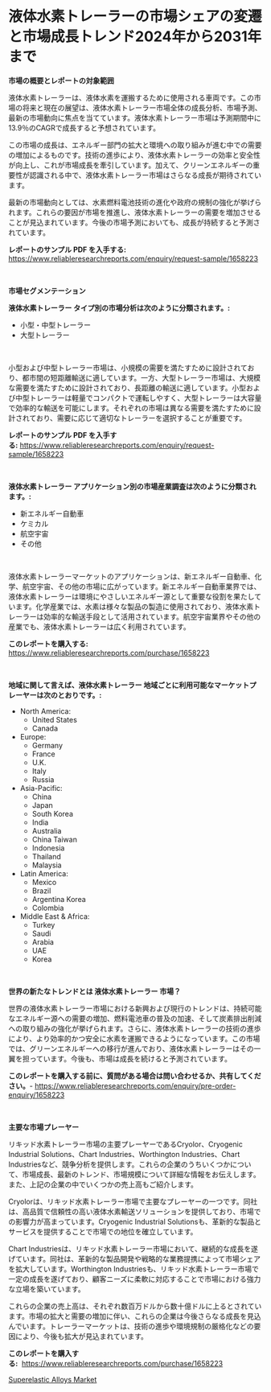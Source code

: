 <p><h1>液体水素トレーラーの市場シェアの変遷と市場成長トレンド2024年から2031年まで</h1></p><p><strong>市場の概要とレポートの対象範囲</strong></p>
<p><p>液体水素トレーラーは、液体水素を運搬するために使用される車両です。この市場の将来と現在の展望は、液体水素トレーラー市場全体の成長分析、市場予測、最新の市場動向に焦点を当てています。液体水素トレーラー市場は予測期間中に13.9％のCAGRで成長すると予想されています。</p><p>この市場の成長は、エネルギー部門の拡大と環境への取り組みが進む中での需要の増加によるものです。技術の進歩により、液体水素トレーラーの効率と安全性が向上し、これが市場成長を牽引しています。加えて、クリーンエネルギーの重要性が認識される中で、液体水素トレーラー市場はさらなる成長が期待されています。</p><p>最新の市場動向としては、水素燃料電池技術の進化や政府の規制の強化が挙げられます。これらの要因が市場を推進し、液体水素トレーラーの需要を増加させることが見込まれています。今後の市場予測においても、成長が持続すると予測されています。</p></p>
<p><strong>レポートのサンプル PDF を入手する:</strong> <a href="https://www.reliableresearchreports.com/enquiry/request-sample/1658223">https://www.reliableresearchreports.com/enquiry/request-sample/1658223</a></p>
<p>&nbsp;</p>
<p><strong>市場セグメンテーション</strong></p>
<p><strong>液体水素トレーラー タイプ別の市場分析は次のように分類されます。:</strong></p>
<p><ul><li>小型・中型トレーラー</li><li>大型トレーラー</li></ul></p>
<p>&nbsp;</p>
<p><p>小型および中型トレーラー市場は、小規模の需要を満たすために設計されており、都市間の短距離輸送に適しています。一方、大型トレーラー市場は、大規模な需要を満たすために設計されており、長距離の輸送に適しています。小型および中型トレーラーは軽量でコンパクトで運転しやすく、大型トレーラーは大容量で効率的な輸送を可能にします。それぞれの市場は異なる需要を満たすために設計されており、需要に応じて適切なトレーラーを選択することが重要です。</p></p>
<p><strong>レポートのサンプル PDF を入手する:</strong>&nbsp;<a href="https://www.reliableresearchreports.com/enquiry/request-sample/1658223">https://www.reliableresearchreports.com/enquiry/request-sample/1658223</a></p>
<p>&nbsp;</p>
<p><strong> 液体水素トレーラー アプリケーション別の市場産業調査は次のように分類されます。:</strong></p>
<p><ul><li>新エネルギー自動車</li><li>ケミカル</li><li>航空宇宙</li><li>その他</li></ul></p>
<p>&nbsp;</p>
<p><p>液体水素トレーラーマーケットのアプリケーションは、新エネルギー自動車、化学、航空宇宙、その他の市場に広がっています。新エネルギー自動車業界では、液体水素トレーラーは環境にやさしいエネルギー源として重要な役割を果たしています。化学産業では、水素は様々な製品の製造に使用されており、液体水素トレーラーは効率的な輸送手段として活用されています。航空宇宙業界やその他の産業でも、液体水素トレーラーは広く利用されています。</p></p>
<p><strong>このレポートを購入する:</strong>&nbsp; <a href="https://www.reliableresearchreports.com/purchase/1658223">https://www.reliableresearchreports.com/purchase/1658223</a></p>
<p>&nbsp;</p>
<p><strong>地域に関して言えば、液体水素トレーラー 地域ごとに利用可能なマーケットプレーヤーは次のとおりです。:</strong></p>
<p><ul>
    <li>
        North America:
        <ul>
            <li>United States</li>
            <li>Canada</li>
        </ul>
    </li>
    <li>
        Europe:
        <ul>
            <li>Germany</li>
            <li>France</li>
            <li>U.K.</li>
            <li>Italy</li>
            <li>Russia</li>
        </ul>
    </li>
    <li>
        Asia-Pacific:
        <ul>
            <li>China</li>
            <li>Japan</li>
            <li>South Korea</li>
            <li>India</li>
            <li>Australia</li>
            <li>China Taiwan</li>
            <li>Indonesia</li>
            <li>Thailand</li>
            <li>Malaysia</li>
        </ul>
    </li>
    <li>
        Latin America:
        <ul>
            <li>Mexico</li>
            <li>Brazil</li>
            <li>Argentina Korea</li>
            <li>Colombia</li>
        </ul>
    </li>
    <li>
        Middle East & Africa:
        <ul>
            <li>Turkey</li>
            <li>Saudi</li>
            <li>Arabia</li>
            <li>UAE</li>
            <li>Korea</li>
        </ul>
    </li>
    </ul></p>
<p>&nbsp;</p>
<p><strong>世界の新たなトレンドとは 液体水素トレーラー 市場？</strong></p>
<p><p>世界の液体水素トレーラー市場における新興および現行のトレンドは、持続可能なエネルギー源への需要の増加、燃料電池車の普及の加速、そして炭素排出削減への取り組みの強化が挙げられます。さらに、液体水素トレーラーの技術の進歩により、より効率的かつ安全に水素を運搬できるようになっています。この市場では、グリーンエネルギーへの移行が進んでおり、液体水素トレーラーはその一翼を担っています。今後も、市場は成長を続けると予測されています。</p></p>
<p><strong>このレポートを購入する前に、質問がある場合は問い合わせるか、共有してください。</strong>- <a href="https://www.reliableresearchreports.com/enquiry/pre-order-enquiry/1658223">https://www.reliableresearchreports.com/enquiry/pre-order-enquiry/1658223</a></p>
<p>&nbsp;</p>
<p><strong>主要な市場プレーヤー</strong></p>
<p><p>リキッド水素トレーラー市場の主要プレーヤーであるCryolor、Cryogenic Industrial Solutions、Chart Industries、Worthington Industries、Chart Industriesなど、競争分析を提供します。これらの企業のうちいくつかについて、市場成長、最新のトレンド、市場規模について詳細な情報をお伝えします。また、上記の企業の中でいくつかの売上高もご紹介します。</p><p>Cryolorは、リキッド水素トレーラー市場で主要なプレーヤーの一つです。同社は、高品質で信頼性の高い液体水素輸送ソリューションを提供しており、市場での影響力が高まっています。Cryogenic Industrial Solutionsも、革新的な製品とサービスを提供することで市場での地位を確立しています。</p><p>Chart Industriesは、リキッド水素トレーラー市場において、継続的な成長を遂げています。同社は、革新的な製品開発や戦略的な業務提携によって市場シェアを拡大しています。Worthington Industriesも、リキッド水素トレーラー市場で一定の成長を遂げており、顧客ニーズに柔軟に対応することで市場における強力な立場を築いています。</p><p>これらの企業の売上高は、それぞれ数百万ドルから数十億ドルに上るとされています。市場の拡大と需要の増加に伴い、これらの企業は今後さらなる成長を見込んでいます。トレーラーマーケットは、技術の進歩や環境規制の厳格化などの要因により、今後も拡大が見込まれています。</p></p>
<p><strong>このレポートを購入する:</strong>&nbsp;&nbsp;<a href="https://www.reliableresearchreports.com/purchase/1658223">https://www.reliableresearchreports.com/purchase/1658223</a></p>
<p><p><a href="https://funky-papaya-cf4.notion.site/Superelastic-Alloys-Market-Size-Growth-and-Forecast-from-2024-2031-10f58054e354438fb9df12ff1f330341">Superelastic Alloys Market</a></p></p>